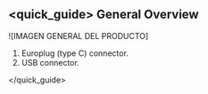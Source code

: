 ## <quick_guide> General Overview

![IMAGEN GENERAL DEL PRODUCTO]

1. Europlug (type C) connector.
2. USB connector.

</quick_guide>
